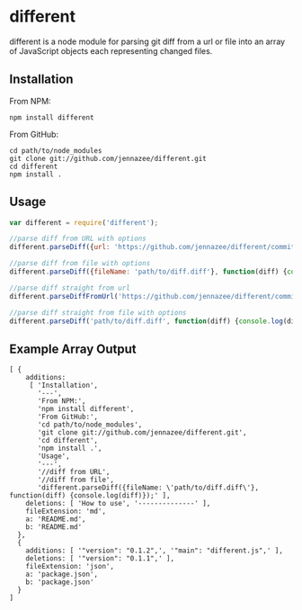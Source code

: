 different
=========

different is a node module for parsing git diff from a url or file into an array of JavaScript objects each representing changed files.

Installation
---

From NPM:

    npm install different

From GitHub:

    cd path/to/node_modules
    git clone git://github.com/jennazee/different.git
    cd different
    npm install .


Usage
---

```js
var different = require('different');

//parse diff from URL with options
different.parseDiff({url: 'https://github.com/jennazee/different/commit/6b7c205aa17e70f4958e8a7c20fccac8318480ff.diff'}, function(diff) {console.log(diff)});

//parse diff from file with options
different.parseDiff({fileName: 'path/to/diff.diff'}, function(diff) {console.log(diff)});

//parse diff straight from url
different.parseDiffFromUrl('https://github.com/jennazee/different/commit/6b7c205aa17e70f4958e8a7c20fccac8318480ff.diff', function(diff) {console.log(diff)});

//parse diff straight from file with options
different.parseDiff('path/to/diff.diff', function(diff) {console.log(diff)});

```

Example Array Output
---
```
[ {
    additions:
     [ 'Installation',
       '---',
       'From NPM:',
       'npm install different',
       'From GitHub:',
       'cd path/to/node_modules',
       'git clone git://github.com/jennazee/different.git',
       'cd different',
       'npm install .',
       'Usage',
       '---',
       '//diff from URL',
       '//diff from file',
       'different.parseDiff({fileName: \'path/to/diff.diff\'}, function(diff) {console.log(diff)});' ],
    deletions: [ 'How to use', '--------------' ],
    fileExtension: 'md',
    a: 'README.md',
    b: 'README.md'
  },
  {
    additions: [ '"version": "0.1.2",', '"main": "different.js",' ],
    deletions: [ '"version": "0.1.1",' ],
    fileExtension: 'json',
    a: 'package.json',
    b: 'package.json'
  }
]

```